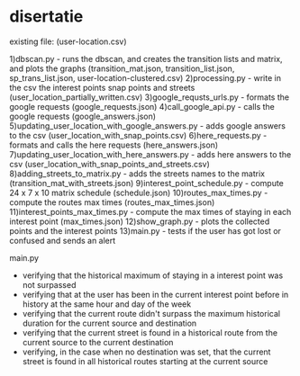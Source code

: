 # disertatie
existing file:
(user-location.csv)

1)dbscan.py - runs the dbscan, and creates the transition lists and matrix, and plots the graphs
 (transition_mat.json, transition_list.json, sp_trans_list.json, user-location-clustered.csv)
2)processing.py - write in the csv the interest points snap points and streets (user_location_partially_written.csv)
3)google_requsts_urls.py - formats the google requests (google_requests.json)
4)call_google_api.py - calls the google requests (google_answers.json)
5)updating_user_location_with_google_answers.py - adds google answers to the csv (user_location_with_snap_points.csv)
6)here_requests.py - formats and calls the here requests (here_answers.json)
7)updating_user_location_with_here_answers.py - adds here answers to the csv (user_location_with_snap_points_and_streets.csv)
8)adding_streets_to_matrix.py - adds the streets names to the matrix (transition_mat_with_streets.json)
9)interest_point_schedule.py - compute 24 x 7 x 10 matrix schedule (schedule.json)
10)routes_max_times.py - compute the routes max times (routes_max_times.json)
11)interest_points_max_times.py - compute the max times of staying in each interest point (max_times.json)
12)show_graph.py - plots the collected points and the interest points
13)main.py - tests if the user has got lost or confused and sends an alert


main.py

- verifying that the historical maximum of staying in a interest point was not surpassed
- verifying that at the user has been in the current interest point before in history at the same hour and day of the week
- verifying that the current route didn't surpass the maximum historical duration for the current source and destination
- verifying that the current street is found in a historical route from the current source to the current destination
- verifying, in the case when no destination was set, that the current street is found in all historical routes starting at the current source
